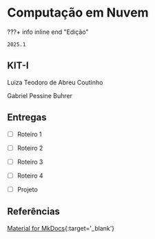 # Computação em Nuvem


???+ info inline end "Edição"

    2025.1


## KIT-I

Luiza Teodoro de Abreu Coutinho

Gabriel Pessine Buhrer


## Entregas

- [ ] Roteiro 1
- [ ] Roteiro 2
- [ ] Roteiro 3
- [ ] Roteiro 4
- [ ] Projeto


## Referências

[Material for MkDocs](https://squidfunk.github.io/mkdocs-material/reference/){:target='_blank'}